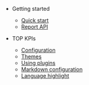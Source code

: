 * Getting started
  * [Quick start](quickstart.md)
  * [Report API](reportAPI.md)
 
* TOP KPIs
  * [Configuration](configuration.md)
  * [Themes](themes.md)
  * [Using plugins](plugins.md)
  * [Markdown configuration](markdown.md)
  * [Language highlight](language-highlight.md)
